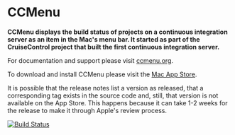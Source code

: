 CCMenu
======

**CCMenu displays the build status of projects on a continuous integration server as an item in the Mac's menu bar. It started as part of the CruiseControl project that built the first continuous integration server.**

For documentation and support please visit [ccmenu.org][].

To download and install CCMenu please visit the [Mac App Store][].

It is possible that the release notes list a version as released, that a corresponding tag exists in the source code and, still, that version is not available on the App Store. This happens because it can take 1-2 weeks for the release to make it through Apple's review process.

[![Build Status](https://travis-ci.org/erikdoe/ccmenu.svg?branch=master)](https://travis-ci.org/erikdoe/ccmenu)

  [ccmenu.org]: http://ccmenu.org/
  [Mac App Store]: https://itunes.apple.com/us/app/ccmenu/id603117688?mt=12&uo=4
	
	
